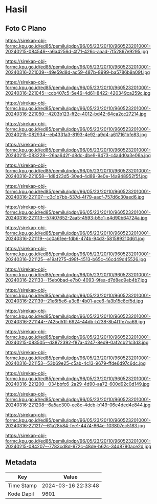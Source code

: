 # Hasil

## Foto C Plano

https://sirekap-obj-formc.kpu.go.id/ed85/pemilu/pdpr/96/05/23/20/10/9605232010001-20240215-084546--a6a4256d-4f71-426c-aaad-7f52867e9295.jpg

https://sirekap-obj-formc.kpu.go.id/ed85/pemilu/pdpr/96/05/23/20/10/9605232010001-20240316-221039--49e59d8d-ac59-487b-8999-ba5786b9a09f.jpg

https://sirekap-obj-formc.kpu.go.id/ed85/pemilu/pdpr/96/05/23/20/10/9605232010001-20240316-221045--ccb407c5-5e46-4d61-8422-420349ca259c.jpg

https://sirekap-obj-formc.kpu.go.id/ed85/pemilu/pdpr/96/05/23/20/10/9605232010001-20240316-221050--4203b123-ff2c-4012-bd42-64ca2cc27214.jpg

https://sirekap-obj-formc.kpu.go.id/ed85/pemilu/pdpr/96/05/23/20/10/9605232010001-20240215-082934--eb4331a3-8193-4e92-a9d4-a617161bfe83.jpg

https://sirekap-obj-formc.kpu.go.id/ed85/pemilu/pdpr/96/05/23/20/10/9605232010001-20240215-083228--26aa642f-d8dc-4be9-9473-c4a4d0a3e06a.jpg

https://sirekap-obj-formc.kpu.go.id/ed85/pemilu/pdpr/96/05/23/20/10/9605232010001-20240316-221058--1d8d23d5-30ed-4d89-9e0e-14a948952f5f.jpg

https://sirekap-obj-formc.kpu.go.id/ed85/pemilu/pdpr/96/05/23/20/10/9605232010001-20240316-221107--c3c1b7bb-537d-4f79-aacf-757d6c30aed6.jpg

https://sirekap-obj-formc.kpu.go.id/ed85/pemilu/pdpr/96/05/23/20/10/9605232010001-20240316-221113--57407652-2aa5-4593-b5c1-e4d90b64724a.jpg

https://sirekap-obj-formc.kpu.go.id/ed85/pemilu/pdpr/96/05/23/20/10/9605232010001-20240316-221119--cc0a61ee-fdb6-474b-94d3-581589210d61.jpg

https://sirekap-obj-formc.kpu.go.id/ed85/pemilu/pdpr/96/05/23/20/10/9605232010001-20240316-221125--e19af275-d98f-4513-b65c-46cd49d45526.jpg

https://sirekap-obj-formc.kpu.go.id/ed85/pemilu/pdpr/96/05/23/20/10/9605232010001-20240316-221133--15eb0bad-e7b0-4093-9fea-d7d8ed9eb4b7.jpg

https://sirekap-obj-formc.kpu.go.id/ed85/pemilu/pdpr/96/05/23/20/10/9605232010001-20240316-221139--21e6f5e6-a3c8-4b01-ace6-fa3b15c8cf5d.jpg

https://sirekap-obj-formc.kpu.go.id/ed85/pemilu/pdpr/96/05/23/20/10/9605232010001-20240316-221144--7425d51f-6924-44db-b238-8b4f1fe7ca69.jpg

https://sirekap-obj-formc.kpu.go.id/ed85/pemilu/pdpr/96/05/23/20/10/9605232010001-20240215-083505--d3872392-f87a-4247-8ed9-0af2cb21c3d3.jpg

https://sirekap-obj-formc.kpu.go.id/ed85/pemilu/pdpr/96/05/23/20/10/9605232010001-20240316-221153--53b69e25-c5ab-4c13-9679-ffde6d97c6dc.jpg

https://sirekap-obj-formc.kpu.go.id/ed85/pemilu/pdpr/96/05/23/20/10/9605232010001-20240316-221200--034bbfc6-2a29-4d90-aa72-600d92c0d149.jpg

https://sirekap-obj-formc.kpu.go.id/ed85/pemilu/pdpr/96/05/23/20/10/9605232010001-20240316-221208--6a5ac300-ee8c-4dcb-b149-06e4ded4e844.jpg

https://sirekap-obj-formc.kpu.go.id/ed85/pemilu/pdpr/96/05/23/20/10/9605232010001-20240316-221217--61a28b84-fee1-4474-864e-103807ec5183.jpg

https://sirekap-obj-formc.kpu.go.id/ed85/pemilu/pdpr/96/05/23/20/10/9605232010001-20240215-084207--7783cd8d-972c-48de-b62c-34d8790ace2d.jpg


## Metadata

| Key        | Value               |
| ---------- | ------------------- |
| Time Stamp | 2024-03-16 22:33:48 |
| Kode Dapil | 9601                |



